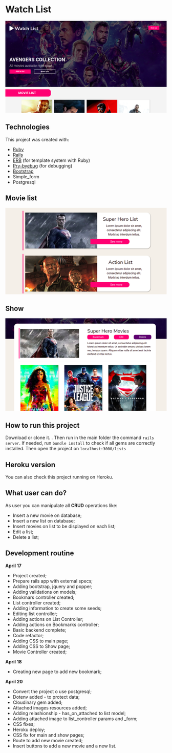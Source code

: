 
# Watch List

![main banner](https://github.com/thiagohrcosta/rails-watch-list/blob/master/public/img/movieList.png?raw=true)


## Technologies
This project was created with:

 - [Ruby](https://www.ruby-lang.org/pt/)
 - [Rails](https://rubygems.org/gems/rails)
 - [ERB](https://ruby-doc.org/stdlib-2.7.1/libdoc/erb/rdoc/ERB.html) (for template system with Ruby)
 - [Pry-byebug](https://rubygems.org/gems/pry-byebug/versions/3.4.0?locale=pt-BR) (for debugging)
 - [Bootstrap](https://getbootstrap.com/)
 - Simple_form
 - Postgresql

## Movie list
![enter image description here](https://github.com/thiagohrcosta/rails-watch-list/blob/master/public/img/listContent.png?raw=true)
## Show
![rshow1](https://github.com/thiagohrcosta/rails-watch-list/blob/master/public/img/movieContent.png?raw=true)


## How to run this project
Download or clone it. . Then run in the main folder the command `rails server`. If needed, run `bundle install` to check if all gems are correctly installed. Then open the project on `localhost:3000/lists`

## Heroku version
You can also check this project running on Heroku.

## What user can do?
As user you can manipulate all **CRUD** operations like:

 - Insert a new movie on database;
 - Insert a new list on database;
 - Insert movies on list to be displayed on each list;
 - Edit a list;
 - Delete a list;

## Development routine

 **April 17**

   - Project created;
   - Prepare rails app with external specs;
   - Adding bootstrap, jquery and popper;
   - Adding validations on models;
   - Bookmars controller created;
   - List controller created;
   - Adding information to create some seeds;
   - Editing list controller;
   - Adding actions on List Controller;
   - Adding actions on Bookmarks controller;
   - Basic backend complete;
   - Code refactor;
   - Adding CSS to main page;
   - Adding CSS to Show page;
   - Movie Controller created;

**April 18**

   - Creating new page to add new bookmark;


**April 20**

   - Convert the project o use postgresql;
   - Dotenv added - to protect data;
   - Cloudinary gem added;
   - Attached images resources added;
   - Adding relashionship - has_on_attached to list model;
   - Adding attached image to list_controller params and _form;
   - CSS fixes;
   - Heroku deploy;
   - CSS fix for main and show pages;
   - Route to add new movie created;
   - Insert buttons to add a new movie and a new list.



